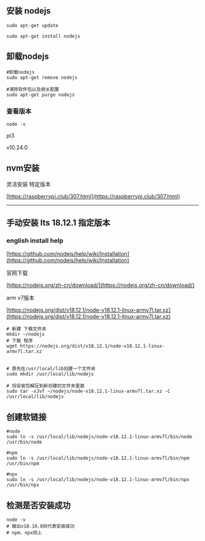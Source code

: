 ## 安装 nodejs ##
    sudo apt-get update 
    
    sudo apt-get install nodejs

## 卸载nodejs ##

    #卸载nodejs
    sudo apt-get remove nodejs

    #清除软件包以及相关配置
    sudo apt-get purge nodejs

### 查看版本 ###
    node -v

pi3

v10.24.0

## nvm安装 ##

灵活安装 特定版本

[https://raspberrypi.club/307.html](https://raspberrypi.club/307.html)


----------


##  手动安装 lts 18.12.1 指定版本 ##

### english install help ###
[https://github.com/nodejs/help/wiki/Installation](https://github.com/nodejs/help/wiki/Installation)

官网下载

[https://nodejs.org/zh-cn/download/](https://nodejs.org/zh-cn/download/)

arm v7版本

[https://nodejs.org/dist/v18.12.1/node-v18.12.1-linux-armv7l.tar.xz](https://nodejs.org/dist/v18.12.1/node-v18.12.1-linux-armv7l.tar.xz)

	# 新建 下载文件夹
    mkdir ~/nodejs
	# 下载 程序
    wget https://nodejs.org/dist/v18.12.1/node-v18.12.1-linux-armv7l.tar.xz


    # 首先在/usr/local/lib创建一个文件夹
    sudo mkdir /usr/local/lib/nodejs

    # 将安装包解压到新创建的文件夹里面
    sudo tar -xJvf ~/nodejs/node-v18.12.1-linux-armv7l.tar.xz -C /usr/local/lib/nodejs


## 创建软链接 ##

    #node
    sudo ln -s /usr/local/lib/nodejs/node-v18.12.1-linux-armv7l/bin/node /usr/bin/node

    #npm
    sudo ln -s /usr/local/lib/nodejs/node-v18.12.1-linux-armv7l/bin/npm /usr/bin/npm

    #npx
    sudo ln -s /usr/local/lib/nodejs/node-v18.12.1-linux-armv7l/bin/npx /usr/bin/npx

## 检测是否安装成功 ##


    node -v
    # 输出v10.16.0则代表安装成功
    # npm、npx同上